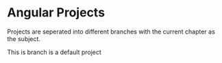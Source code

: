 # Angular Projects

Projects are seperated into different branches with the current chapter as the subject.

This is branch is a default project
